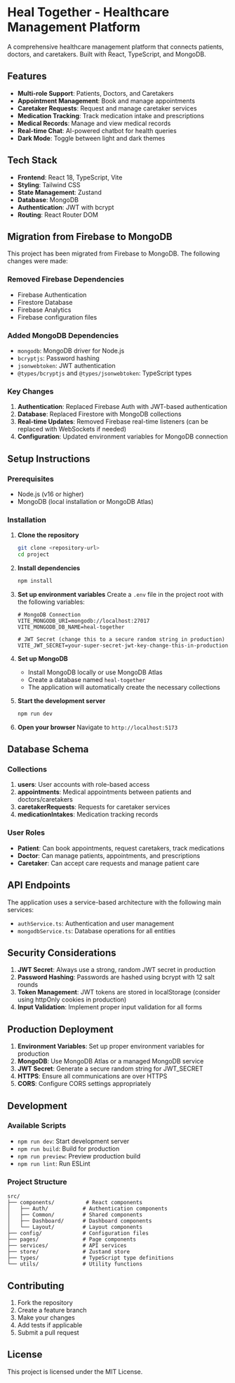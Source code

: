 # Heal Together - Healthcare Management Platform

A comprehensive healthcare management platform that connects patients, doctors, and caretakers. Built with React, TypeScript, and MongoDB.

## Features

- **Multi-role Support**: Patients, Doctors, and Caretakers
- **Appointment Management**: Book and manage appointments
- **Caretaker Requests**: Request and manage caretaker services
- **Medication Tracking**: Track medication intake and prescriptions
- **Medical Records**: Manage and view medical records
- **Real-time Chat**: AI-powered chatbot for health queries
- **Dark Mode**: Toggle between light and dark themes

## Tech Stack

- **Frontend**: React 18, TypeScript, Vite
- **Styling**: Tailwind CSS
- **State Management**: Zustand
- **Database**: MongoDB
- **Authentication**: JWT with bcrypt
- **Routing**: React Router DOM

## Migration from Firebase to MongoDB

This project has been migrated from Firebase to MongoDB. The following changes were made:

### Removed Firebase Dependencies
- Firebase Authentication
- Firestore Database
- Firebase Analytics
- Firebase configuration files

### Added MongoDB Dependencies
- `mongodb`: MongoDB driver for Node.js
- `bcryptjs`: Password hashing
- `jsonwebtoken`: JWT authentication
- `@types/bcryptjs` and `@types/jsonwebtoken`: TypeScript types

### Key Changes
1. **Authentication**: Replaced Firebase Auth with JWT-based authentication
2. **Database**: Replaced Firestore with MongoDB collections
3. **Real-time Updates**: Removed Firebase real-time listeners (can be replaced with WebSockets if needed)
4. **Configuration**: Updated environment variables for MongoDB connection

## Setup Instructions

### Prerequisites
- Node.js (v16 or higher)
- MongoDB (local installation or MongoDB Atlas)

### Installation

1. **Clone the repository**
   ```bash
   git clone <repository-url>
   cd project
   ```

2. **Install dependencies**
   ```bash
   npm install
   ```

3. **Set up environment variables**
   Create a `.env` file in the project root with the following variables:
   ```env
   # MongoDB Connection
   VITE_MONGODB_URI=mongodb://localhost:27017
   VITE_MONGODB_DB_NAME=heal-together
   
   # JWT Secret (change this to a secure random string in production)
   VITE_JWT_SECRET=your-super-secret-jwt-key-change-this-in-production
   ```

4. **Set up MongoDB**
   - Install MongoDB locally or use MongoDB Atlas
   - Create a database named `heal-together`
   - The application will automatically create the necessary collections

5. **Start the development server**
   ```bash
   npm run dev
   ```

6. **Open your browser**
   Navigate to `http://localhost:5173`

## Database Schema

### Collections

1. **users**: User accounts with role-based access
2. **appointments**: Medical appointments between patients and doctors/caretakers
3. **caretakerRequests**: Requests for caretaker services
4. **medicationIntakes**: Medication tracking records

### User Roles

- **Patient**: Can book appointments, request caretakers, track medications
- **Doctor**: Can manage patients, appointments, and prescriptions
- **Caretaker**: Can accept care requests and manage patient care

## API Endpoints

The application uses a service-based architecture with the following main services:

- `authService.ts`: Authentication and user management
- `mongodbService.ts`: Database operations for all entities

## Security Considerations

1. **JWT Secret**: Always use a strong, random JWT secret in production
2. **Password Hashing**: Passwords are hashed using bcrypt with 12 salt rounds
3. **Token Management**: JWT tokens are stored in localStorage (consider using httpOnly cookies in production)
4. **Input Validation**: Implement proper input validation for all forms

## Production Deployment

1. **Environment Variables**: Set up proper environment variables for production
2. **MongoDB**: Use MongoDB Atlas or a managed MongoDB service
3. **JWT Secret**: Generate a secure random string for JWT_SECRET
4. **HTTPS**: Ensure all communications are over HTTPS
5. **CORS**: Configure CORS settings appropriately

## Development

### Available Scripts

- `npm run dev`: Start development server
- `npm run build`: Build for production
- `npm run preview`: Preview production build
- `npm run lint`: Run ESLint

### Project Structure

```
src/
├── components/          # React components
│   ├── Auth/           # Authentication components
│   ├── Common/         # Shared components
│   ├── Dashboard/      # Dashboard components
│   └── Layout/         # Layout components
├── config/             # Configuration files
├── pages/              # Page components
├── services/           # API services
├── store/              # Zustand store
├── types/              # TypeScript type definitions
└── utils/              # Utility functions
```

## Contributing

1. Fork the repository
2. Create a feature branch
3. Make your changes
4. Add tests if applicable
5. Submit a pull request

## License

This project is licensed under the MIT License. 